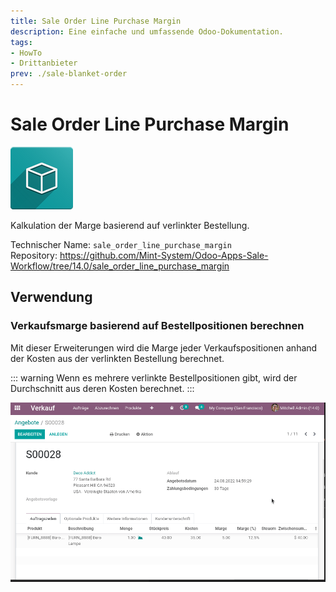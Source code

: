 ```yaml
---
title: Sale Order Line Purchase Margin
description: Eine einfache und umfassende Odoo-Dokumentation.
tags:
- HowTo
- Drittanbieter
prev: ./sale-blanket-order
---
```

# Sale Order Line Purchase Margin
![icon_oms_box](assets/icon_oms_box.png)

Kalkulation der Marge basierend auf verlinkter Bestellung.

Technischer Name: `sale_order_line_purchase_margin`\
Repository: <https://github.com/Mint-System/Odoo-Apps-Sale-Workflow/tree/14.0/sale_order_line_purchase_margin>

## Verwendung

### Verkaufsmarge basierend auf Bestellpositionen berechnen

Mit dieser Erweiterungen wird die Marge jeder Verkaufspositionen anhand der Kosten aus der verlinkten Bestellung berechnet.

::: warning
Wenn es mehrere verlinkte Bestellpositionen gibt, wird der Durchschnitt aus deren Kosten berechnet.
:::

![Sale Order Line Purchase Margin](assets/Sale%20Order%20Line%20Purchase%20Margin.gif)